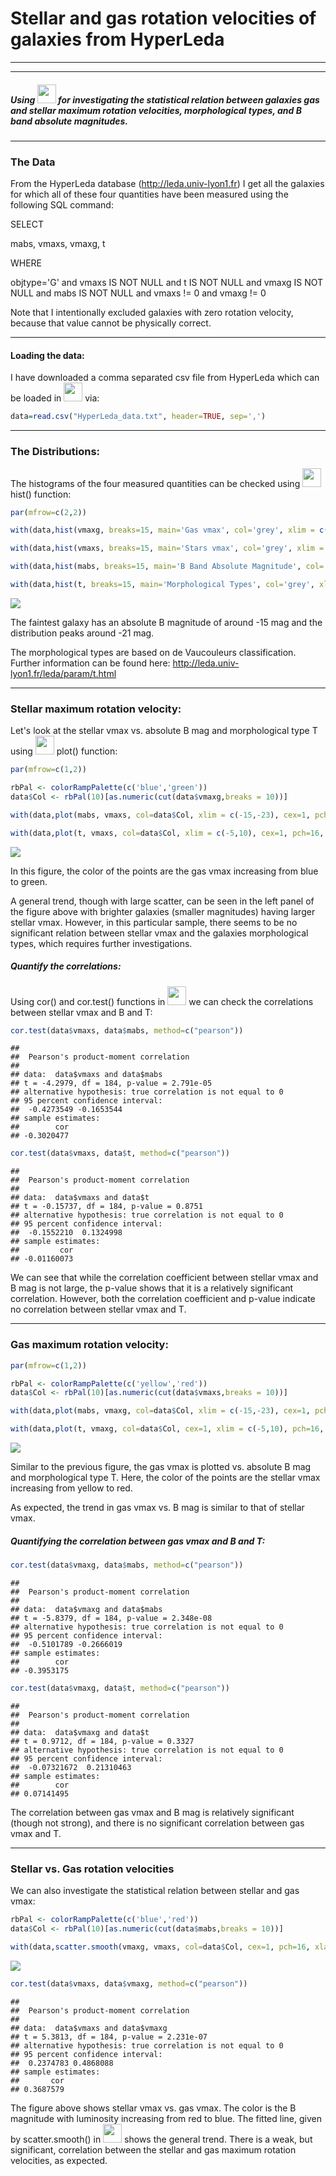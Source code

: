 Stellar and gas rotation velocities of galaxies from HyperLeda
================

------------------------------------------------------------------------

------------------------------------------------------------------------

##### Using <img src="Rlogo.svg" width="30" /> for investigating the statistical relation between galaxies gas and stellar maximum rotation velocities, morphological types, and B band absolute magnitudes.

------------------------------------------------------------------------

### The Data

From the HyperLeda database (<http://leda.univ-lyon1.fr>) I get all the galaxies for which all of these four quantities have been measured using the following SQL command:

SELECT

mabs, vmaxs, vmaxg, t

WHERE

objtype='G' and vmaxs IS NOT NULL and t IS NOT NULL and vmaxg IS NOT NULL and mabs IS NOT NULL and vmaxs != 0 and vmaxg != 0

Note that I intentionally excluded galaxies with zero rotation velocity, because that value cannot be physically correct.

------------------------------------------------------------------------

#### Loading the data:

I have downloaded a comma separated csv file from HyperLeda which can be loaded in <img src="Rlogo.svg" width="30" /> via:

``` r
data=read.csv("HyperLeda_data.txt", header=TRUE, sep=',')
```

------------------------------------------------------------------------

### The Distributions:

The histograms of the four measured quantities can be checked using <img src="Rlogo.svg" width="30" /> hist() function:

``` r
par(mfrow=c(2,2))

with(data,hist(vmaxg, breaks=15, main='Gas vmax', col='grey', xlim = c(0,500), xlab = 'gas vmax (km/s)'))

with(data,hist(vmaxs, breaks=15, main='Stars vmax', col='grey', xlim = c(0,300), xlab = 'stars vmax (km/s)'))

with(data,hist(mabs, breaks=15, main='B Band Absolute Magnitude', col='grey', xlab = 'B (mag)'))

with(data,hist(t, breaks=15, main='Morphological Types', col='grey', xlim = c(-5,10), xlab = 'T'))
```

<img src="vmax_files/figure-markdown_github/fig1-1.png" style="display: block; margin: auto;" />

The faintest galaxy has an absolute B magnitude of around -15 mag and the distribution peaks around -21 mag.

The morphological types are based on de Vaucouleurs classification. Further information can be found here: <http://leda.univ-lyon1.fr/leda/param/t.html>

------------------------------------------------------------------------

### Stellar maximum rotation velocity:

Let's look at the stellar vmax vs. absolute B mag and morphological type T using <img src="Rlogo.svg" width="30" /> plot() function:

``` r
par(mfrow=c(1,2))

rbPal <- colorRampPalette(c('blue','green'))
data$Col <- rbPal(10)[as.numeric(cut(data$vmaxg,breaks = 10))]

with(data,plot(mabs, vmaxs, col=data$Col, xlim = c(-15,-23), cex=1, pch=16, xlab = 'B (mag)', ylab = 'Stars vmax (km/s)'))

with(data,plot(t, vmaxs, col=data$Col, xlim = c(-5,10), cex=1, pch=16, xlab = 'T', ylab = 'Stars vmax (km/s)'))
```

<img src="vmax_files/figure-markdown_github/fig2-1.png" style="display: block; margin: auto;" />

In this figure, the color of the points are the gas vmax increasing from blue to green.

A general trend, though with large scatter, can be seen in the left panel of the figure above with brighter galaxies (smaller magnitudes) having larger stellar vmax. However, in this particular sample, there seems to be no significant relation between stellar vmax and the galaxies morphological types, which requires further investigations.

##### Quantify the correlations:

Using cor() and cor.test() functions in <img src="Rlogo.svg" width="30" /> we can check the correlations between stellar vmax and B and T:

``` r
cor.test(data$vmaxs, data$mabs, method=c("pearson"))
```

    ## 
    ##  Pearson's product-moment correlation
    ## 
    ## data:  data$vmaxs and data$mabs
    ## t = -4.2979, df = 184, p-value = 2.791e-05
    ## alternative hypothesis: true correlation is not equal to 0
    ## 95 percent confidence interval:
    ##  -0.4273549 -0.1653544
    ## sample estimates:
    ##        cor 
    ## -0.3020477

``` r
cor.test(data$vmaxs, data$t, method=c("pearson"))
```

    ## 
    ##  Pearson's product-moment correlation
    ## 
    ## data:  data$vmaxs and data$t
    ## t = -0.15737, df = 184, p-value = 0.8751
    ## alternative hypothesis: true correlation is not equal to 0
    ## 95 percent confidence interval:
    ##  -0.1552210  0.1324998
    ## sample estimates:
    ##         cor 
    ## -0.01160073

We can see that while the correlation coefficient between stellar vmax and B mag is not large, the p-value shows that it is a relatively significant correlation. However, both the correlation coefficient and p-value indicate no correlation between stellar vmax and T.

------------------------------------------------------------------------

### Gas maximum rotation velocity:

``` r
par(mfrow=c(1,2))

rbPal <- colorRampPalette(c('yellow','red'))
data$Col <- rbPal(10)[as.numeric(cut(data$vmaxs,breaks = 10))]

with(data,plot(mabs, vmaxg, col=data$Col, xlim = c(-15,-23), cex=1, pch=16, xlab = 'B (mag)', ylab = 'Gas vmax (km/s)'))

with(data,plot(t, vmaxg, col=data$Col, cex=1, xlim = c(-5,10), pch=16, xlab = 'T', ylab = 'Gas vmax (km/s)'))
```

<img src="vmax_files/figure-markdown_github/fig3-1.png" style="display: block; margin: auto;" />

Similar to the previous figure, the gas vmax is plotted vs. absolute B mag and morphological type T. Here, the color of the points are the stellar vmax increasing from yellow to red.

As expected, the trend in gas vmax vs. B mag is similar to that of stellar vmax.

##### Quantifying the correlation between gas vmax and B and T:

``` r
cor.test(data$vmaxg, data$mabs, method=c("pearson"))
```

    ## 
    ##  Pearson's product-moment correlation
    ## 
    ## data:  data$vmaxg and data$mabs
    ## t = -5.8379, df = 184, p-value = 2.348e-08
    ## alternative hypothesis: true correlation is not equal to 0
    ## 95 percent confidence interval:
    ##  -0.5101789 -0.2666019
    ## sample estimates:
    ##        cor 
    ## -0.3953175

``` r
cor.test(data$vmaxg, data$t, method=c("pearson"))
```

    ## 
    ##  Pearson's product-moment correlation
    ## 
    ## data:  data$vmaxg and data$t
    ## t = 0.9712, df = 184, p-value = 0.3327
    ## alternative hypothesis: true correlation is not equal to 0
    ## 95 percent confidence interval:
    ##  -0.07321672  0.21310463
    ## sample estimates:
    ##        cor 
    ## 0.07141495

The correlation between gas vmax and B mag is relatively significant (though not strong), and there is no significant correlation between gas vmax and T.

------------------------------------------------------------------------

### Stellar vs. Gas rotation velocities

We can also investigate the statistical relation between stellar and gas vmax:

``` r
rbPal <- colorRampPalette(c('blue','red'))
data$Col <- rbPal(10)[as.numeric(cut(data$mabs,breaks = 10))]

with(data,scatter.smooth(vmaxg, vmaxs, col=data$Col, cex=1, pch=16, xlab = 'Gas vmax (km/s)', ylab = 'Stellar vmax (km/s)', lpars =list(col = "black", lwd = 3)))
```

<img src="vmax_files/figure-markdown_github/fig34-1.png" style="display: block; margin: auto;" />

``` r
cor.test(data$vmaxs, data$vmaxg, method=c("pearson"))
```

    ## 
    ##  Pearson's product-moment correlation
    ## 
    ## data:  data$vmaxs and data$vmaxg
    ## t = 5.3813, df = 184, p-value = 2.231e-07
    ## alternative hypothesis: true correlation is not equal to 0
    ## 95 percent confidence interval:
    ##  0.2374783 0.4868088
    ## sample estimates:
    ##       cor 
    ## 0.3687579

The figure above shows stellar vmax vs. gas vmax. The color is the B magnitude with luminosity increasing from red to blue. The fitted line, given by scatter.smooth() in <img src="Rlogo.svg" width="30" /> shows the general trend. There is a weak, but significant, correlation between the stellar and gas maximum rotation velocities, as expected.

